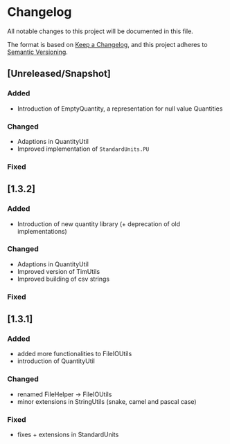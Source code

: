 # Changelog
All notable changes to this project will be documented in this file.

The format is based on [Keep a Changelog](https://keepachangelog.com/en/1.0.0/),
and this project adheres to [Semantic Versioning](https://semver.org/spec/v2.0.0.html).

## [Unreleased/Snapshot]

### Added
-  Introduction of EmptyQuantity, a representation for null value Quantities

### Changed
-  Adaptions in QuantityUtil
-  Improved implementation of `StandardUnits.PU`

### Fixed

## [1.3.2]

### Added
-  Introduction of new quantity library (+ deprecation of old implementations)

### Changed
-  Adaptions in QuantityUtil
-  Improved version of TimUtils
-  Improved building of csv strings

### Fixed

## [1.3.1]

### Added
-  added more functionalities to FileIOUtils
-  introduction of QuantityUtil

### Changed
-  renamed FileHelper -> FileIOUtils
-  minor extensions in StringUtils (snake, camel and pascal case)

### Fixed
-  fixes + extensions in StandardUnits
